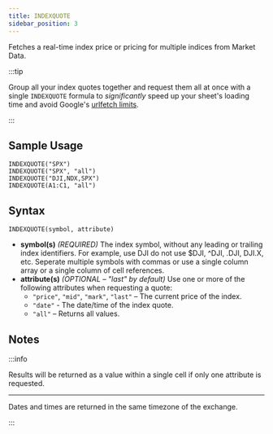 ```yaml
---
title: INDEXQUOTE
sidebar_position: 3
---
```


Fetches a real-time index price or pricing for multiple indices from Market Data.

:::tip

Group all your index quotes together and request them all at once with a single ```INDEXQUOTE``` formula to _significantly_ speed up your sheet's loading time and avoid Google's [urlfetch limits](/sheets-add-on/troubleshooting/urlfetch).

:::

## Sample Usage

    INDEXQUOTE("SPX")
    INDEXQUOTE("SPX", "all")
    INDEXQUOTE("DJI,NDX,SPX")
    INDEXQUOTE(A1:C1, "all")

## Syntax

    INDEXQUOTE(symbol, attribute)

- **symbol(s)** _(REQUIRED)_ The index symbol, without any leading or trailing index identifiers. For example, use DJI do not use $DJI, ^DJI, .DJI, DJI.X, etc. Seperate multiple symbols with commas or use a single column array or a single column of cell references.
- **attribute(s)** _(OPTIONAL – "last" by default)_ Use one or more of the following attributes when requesting a quote:
    - `"price"`, `"mid"`, `"mark"`, `"last"` – The current price of the index.
    - `"date"` - The date/time of the index quote.
    - `"all"` – Returns all values.

## Notes

:::info

Results will be returned as a value within a single cell if only one attribute is requested.

---

Dates and times are returned in the same timezone of the exchange.

:::
